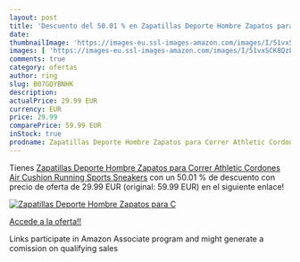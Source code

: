 ```yaml
---
layout: post
title: 'Descuento del 50.01 % en Zapatillas Deporte Hombre Zapatos para C'
date: 
thumbnailImage: 'https://images-eu.ssl-images-amazon.com/images/I/51vxSCK8QzL._SL200_.jpg'
images: [ 'https://images-eu.ssl-images-amazon.com/images/I/51vxSCK8QzL._SL200_.jpg' ]
comments: true
category: ofertas
author: ring
slug: B07GQYBNHK
description:
actualPrice: 29.99 EUR
currency: EUR
price: 29.99
comparePrice: 59.99 EUR
inStock: true
prodname: Zapatillas Deporte Hombre Zapatos para Correr Athletic Cordones Air Cushion Running Sports Sneakers
---
```


Tienes [Zapatillas Deporte Hombre Zapatos para Correr Athletic Cordones Air Cushion Running Sports Sneakers](https://www.amazon.es/dp/B07GQYBNHK/?tag=tolees-21) con un 50.01 % de descuento con precio de oferta de 29.99 EUR (original: 59.99 EUR) en el siguiente enlace!

[![Zapatillas Deporte Hombre Zapatos para C](https://images-eu.ssl-images-amazon.com/images/I/51vxSCK8QzL._SL200_.jpg)](https://www.amazon.es/dp/B07GQYBNHK/?tag=tolees-21)

[Accede a la oferta!!](https://www.amazon.es/dp/B07GQYBNHK/?tag=tolees-21)

Links participate in Amazon Associate program and might generate a comission on qualifying sales


